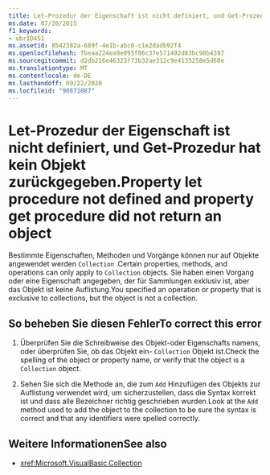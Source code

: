 ```yaml
---
title: Let-Prozedur der Eigenschaft ist nicht definiert, und Get-Prozedur hat kein Objekt zurückgegeben.
ms.date: 07/20/2015
f1_keywords:
- vbrID451
ms.assetid: 8542382a-689f-4e1b-abc0-c1e2dadb92f4
ms.openlocfilehash: fbeaa224ea9e095f86c37e571492d83bc98b4397
ms.sourcegitcommit: d2db216e46323f73b32ae312c9e4135258e5d68e
ms.translationtype: MT
ms.contentlocale: de-DE
ms.lasthandoff: 09/22/2020
ms.locfileid: "90871087"
---
```

# <a name="property-let-procedure-not-defined-and-property-get-procedure-did-not-return-an-object"></a><span data-ttu-id="7127d-102">Let-Prozedur der Eigenschaft ist nicht definiert, und Get-Prozedur hat kein Objekt zurückgegeben.</span><span class="sxs-lookup"><span data-stu-id="7127d-102">Property let procedure not defined and property get procedure did not return an object</span></span>

<span data-ttu-id="7127d-103">Bestimmte Eigenschaften, Methoden und Vorgänge können nur auf Objekte angewendet werden `Collection` .</span><span class="sxs-lookup"><span data-stu-id="7127d-103">Certain properties, methods, and operations can only apply to `Collection` objects.</span></span> <span data-ttu-id="7127d-104">Sie haben einen Vorgang oder eine Eigenschaft angegeben, der für Sammlungen exklusiv ist, aber das Objekt ist keine Auflistung.</span><span class="sxs-lookup"><span data-stu-id="7127d-104">You specified an operation or property that is exclusive to collections, but the object is not a collection.</span></span>  
  
## <a name="to-correct-this-error"></a><span data-ttu-id="7127d-105">So beheben Sie diesen Fehler</span><span class="sxs-lookup"><span data-stu-id="7127d-105">To correct this error</span></span>  
  
1. <span data-ttu-id="7127d-106">Überprüfen Sie die Schreibweise des Objekt-oder Eigenschafts namens, oder überprüfen Sie, ob das Objekt ein- `Collection` Objekt ist.</span><span class="sxs-lookup"><span data-stu-id="7127d-106">Check the spelling of the object or property name, or verify that the object is a `Collection` object.</span></span>  
  
2. <span data-ttu-id="7127d-107">Sehen Sie sich die Methode an, die zum `Add` Hinzufügen des Objekts zur Auflistung verwendet wird, um sicherzustellen, dass die Syntax korrekt ist und dass alle Bezeichner richtig geschrieben wurden.</span><span class="sxs-lookup"><span data-stu-id="7127d-107">Look at the `Add` method used to add the object to the collection to be sure the syntax is correct and that any identifiers were spelled correctly.</span></span>  
  
## <a name="see-also"></a><span data-ttu-id="7127d-108">Weitere Informationen</span><span class="sxs-lookup"><span data-stu-id="7127d-108">See also</span></span>

- <xref:Microsoft.VisualBasic.Collection>
